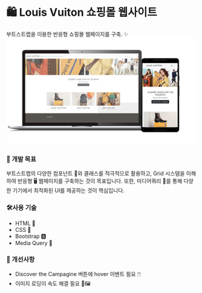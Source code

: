 # 🛍️ Louis Vuiton 쇼핑몰 웹사이트 
부트스트랩을 이용한 반응형 쇼핑몰 웹페이지를 구축. ✨
![Louis Vuitton Screenshot](https://github.com/secgyu/LOUIS-VUITTON/blob/main/LOUIS%20VUITTON.png)

### 🎯 개발 목표
부트스트랩의 다양한 컴포넌트 🧩와 클래스를 적극적으로 활용하고, Grid 시스템을 이해하여 반응형 🖥️ 웹페이지를 구축하는 것이 목표입니다.
또한, 미디어쿼리 📐를 통해 다양한 기기에서 최적화된 UI를 제공하는 것이 핵심입니다.

### 🛠️사용 기술
* HTML 📝
* CSS 🎨
* Bootstrap 🅱️
* Media Query 📱

### 🚀 개선사항
* Discover the Campagine 버튼에 hover 이벤트 필요 🖱️
* 이미지 로딩이 속도 해결 필요 🚀🖼️
